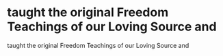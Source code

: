 # taught the original Freedom Teachings of our Loving Source and

taught the original Freedom Teachings of our Loving Source and